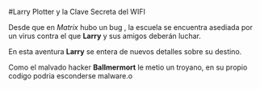 #Larry Plotter y la Clave Secreta del WIFI

Desde que en *Matrix* hubo un bug , la escuela se encuentra asediada por un virus
contra el que **Larry** y sus amigos deberán luchar.

En esta aventura **Larry** se entera de nuevos detalles sobre su destino.

Como el malvado hacker **Ballmermort** le metio un troyano,
 en su propio codigo podria esconderse malware.o
